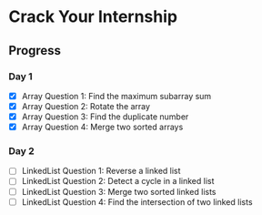 # Crack Your Internship

## Progress

### Day 1
- [x] Array Question 1: Find the maximum subarray sum
- [x] Array Question 2: Rotate the array
- [x] Array Question 3: Find the duplicate number
- [x] Array Question 4: Merge two sorted arrays

### Day 2
- [ ] LinkedList Question 1: Reverse a linked list
- [ ] LinkedList Question 2: Detect a cycle in a linked list
- [ ] LinkedList Question 3: Merge two sorted linked lists
- [ ] LinkedList Question 4: Find the intersection of two linked lists
